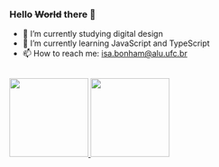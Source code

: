 ### Hello ~~World~~ there 👋

- 🔭 I’m currently studying digital design
- 🌱 I’m currently learning JavaScript and TypeScript
- 📫 How to reach me: isa.bonham@alu.ufc.br

<!--
**isabonham/isabonham** is a ✨ _special_ ✨ repository because its `README.md` (this file) appears on your GitHub profile.

Here are some ideas to get you started:

- 🔭 I’m currently working on ...
- 🌱 I’m currently learning ...
- 👯 I’m looking to collaborate on ...
- 🤔 I’m looking for help with ...
- 💬 Ask me about ...
- 📫 How to reach me: ...
- 😄 Pronouns: ...
- ⚡ Fun fact: ...
-->

##

<div>
  <a href="https://github.com/isabonham">
  <img height="140em" src="https://github-readme-stats.vercel.app/api?username=isabonhamc&show_icons=true&theme=tokyonight&include_all_commits=true&count_private=true"/>
  <img height="140em" src="https://github-readme-stats.vercel.app/api/top-langs/?username=isabonham&layout=compact&langs_count=7&theme=tokyonight"/>
</div>

##

<!-- ![Snake animation](https://github.com/isabonham/isabonham/blob/output/github-contribution-grid-snake.svg) -->